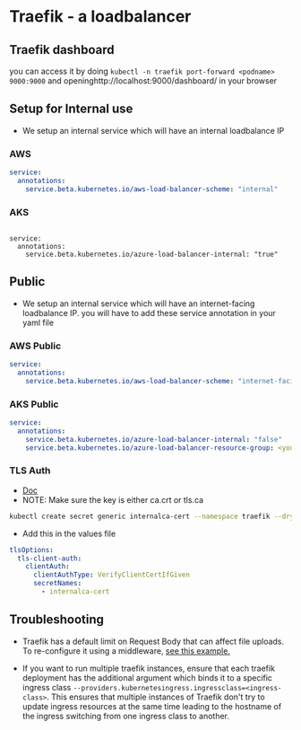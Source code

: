 # Traefik - a loadbalancer

## Traefik dashboard

you can access it by doing ```kubectl -n traefik port-forward <podname> 9000:9000```
  and openinghttp://localhost:9000/dashboard/ in your browser

## Setup for Internal use

* We setup an internal service which will have an internal loadbalance IP

### AWS

```yaml
service:
  annotations:
    service.beta.kubernetes.io/aws-load-balancer-scheme: "internal"
```

### AKS

```yamltraefik-zs6m9   0/1     Evicted                  0          60m

service:
  annotations:
    service.beta.kubernetes.io/azure-load-balancer-internal: "true"
```

## Public

* We setup an internal service which will have an internet-facing loadbalance IP.
  you will have to add these service annotation in your yaml file

### AWS Public

```yaml
service:
  annotations:
    service.beta.kubernetes.io/aws-load-balancer-scheme: "internet-facing"
```

### AKS Public

```yaml
service:
  annotations:
    service.beta.kubernetes.io/azure-load-balancer-internal: "false"
    service.beta.kubernetes.io/azure-load-balancer-resource-group: <your-resource-group-name>
```

### TLS Auth

* [Doc](https://doc.traefik.io/traefik/https/tls/#client-authentication-mtls)
* NOTE: Make sure the key is either ca.crt or tls.ca

```sh
kubectl create secret generic internalca-cert --namespace traefik --dry-run=client --from-file=/path/to/ca.crt -o yaml | kubeseal --controller-namespace system --controller-name sealed-secrets -o yaml
```

* Add this in the values file

```yaml
tlsOptions:
  tls-client-auth:
    clientAuth:
      clientAuthType: VerifyClientCertIfGiven
      secretNames:
        - internalca-cert
```

## Troubleshooting

- Traefik has a default limit on Request Body that can affect file uploads. To re-configure it
using a middleware, [see this example.](./examples/request-body-middleware.yaml)

- If you want to run multiple traefik instances, ensure that each traefik deployment has the additional argument
which binds it to a specific ingress class `--providers.kubernetesingress.ingressclass=<ingress-class>`.
This ensures that multiple instances of Traefik don't try to update ingress resources at the same time leading
to the hostname of the ingress switching from one ingress class to another. 
